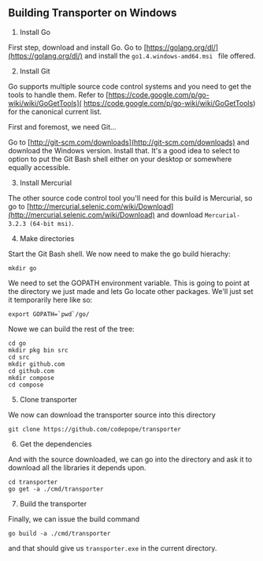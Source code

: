 ## Building Transporter on Windows

1) Install Go

First step, download and install Go. Go to [https://golang.org/dl/](https://golang.org/dl/) and install the `go1.4.windows-amd64.msi ` file offered.

2) Install Git

Go supports multiple source code control systems and you need to get the tools to handle them. Refer to [https://code.google.com/p/go-wiki/wiki/GoGetTools]( https://code.google.com/p/go-wiki/wiki/GoGetTools)  for the canonical current list. 

First and foremost, we need Git...

Go to [http://git-scm.com/downloads](http://git-scm.com/downloads) and download the Windows version. Install that. It's a good idea to select to option to put the Git Bash shell either on your desktop or somewhere equally accessible.

3) Install Mercurial

The other source code control tool you'll need for this build is Mercurial, so go to [http://mercurial.selenic.com/wiki/Download](http://mercurial.selenic.com/wiki/Download) and download `Mercurial-3.2.3 (64-bit msi)`.

4) Make directories

Start the Git Bash shell. We now need to make the go build hierachy:

```
mkdir go
```

We need to set the GOPATH environment variable. This is going to point at the directory we just made and lets Go locate other packages. We'll just set it temporarily here like so:

```
export GOPATH=`pwd`/go/
```

Nowe we can build the rest of the tree:

```
cd go
mkdir pkg bin src
cd src
mkdir github.com
cd github.com
mkdir compose
cd compose
```

5) Clone transporter

We now can download the transporter source into this directory

```
git clone https://github.com/codepope/transporter
```

6) Get the dependencies

And with the source downloaded, we can go into the directory and ask it to download all the libraries it depends upon.

```
cd transporter
go get -a ./cmd/transporter
```

7) Build the transporter

Finally, we can issue the build command

```
go build -a ./cmd/transporter
```

and that should give us ```transporter.exe``` in the current directory.
